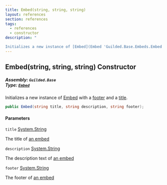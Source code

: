 ```yaml
---
title: Embed(string, string, string)
layout: references
section: references
tags:
  - references
  - constructor
description: "

Initializes a new instance of [Embed](Embed 'Guilded.Base.Embeds.Embed') with a [footer](Embed.Embed(string,string,string)#Guilded.Base.Embeds.Embed.Embed(string,string,string).footer 'Guilded.Base.Embeds.Embed.Embed(string, string, string).footer') and a [title](Embed.Embed(string,string,string)#Guilded.Base.Embeds.Embed.Embed(string,string,string).title 'Guilded.Base.Embeds.Embed.Embed(string, string, string).title')."
---
```


## Embed(string, string, string) Constructor
##### **Assembly:** `Guilded.Base`<br/>**Type:** [`Embed`](Embed 'Guilded.Base.Embeds.Embed')

Initializes a new instance of [Embed](Embed 'Guilded.Base.Embeds.Embed') with a [footer](Embed.Embed(string,string,string)#Guilded.Base.Embeds.Embed.Embed(string,string,string).footer 'Guilded.Base.Embeds.Embed.Embed(string, string, string).footer') and a [title](Embed.Embed(string,string,string)#Guilded.Base.Embeds.Embed.Embed(string,string,string).title 'Guilded.Base.Embeds.Embed.Embed(string, string, string).title').

```csharp
public Embed(string title, string description, string footer);
```
#### Parameters

<a name='Guilded.Base.Embeds.Embed.Embed(string,string,string).title'></a>

`title` [System.String](https://docs.microsoft.com/en-us/dotnet/api/System.String 'System.String')

The title of [an embed](Embed 'Guilded.Base.Embeds.Embed')

<a name='Guilded.Base.Embeds.Embed.Embed(string,string,string).description'></a>

`description` [System.String](https://docs.microsoft.com/en-us/dotnet/api/System.String 'System.String')

The description text of [an embed](Embed 'Guilded.Base.Embeds.Embed')

<a name='Guilded.Base.Embeds.Embed.Embed(string,string,string).footer'></a>

`footer` [System.String](https://docs.microsoft.com/en-us/dotnet/api/System.String 'System.String')

The footer of [an embed](Embed 'Guilded.Base.Embeds.Embed')